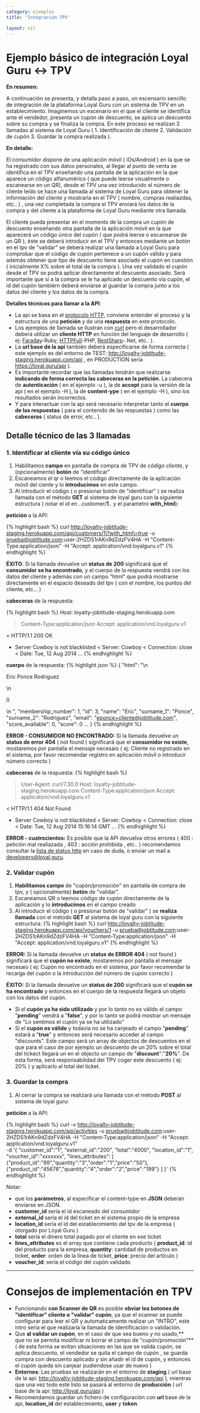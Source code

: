 ```yaml
---
category: ejemplos
title: 'Integración TPV'

layout: nil
---
```



# Ejemplo básico de integración Loyal Guru <-> TPV

**En resumen:**

A continuación se presenta, y detalla paso a paso, un escensario sencillo de integración de la plataforma Loyal Guru con un sistema de TPV en un establecimiento. Imaginemos un escenario en el que el cliente se identifica ante el vendedor, presenta un cupón de descuento, se aplica un descuento sobre su compra y se finaliza la compra. En este proceso se realizan 3 llamadas al sistema de Loyal Guru ( 1. Identificación de cliente 2. Validación de cupón 3. Guardar la compra realizada ).

**En detalle:**

El consumidor dispone de una aplicación móvil ( iOs/Android ) en la que se ha registrado con sus datos personales, al llegar al punto de venta se identifica en el TPV enseñando una pantalla de la aplicación en la que aparece un código alfanumérico ( que puede leerse visualmente o escanearse en un QR), desde el TPV una vez introducido el número de cliente leído se hace una llamada al sistema de Loyal Guru para obtener la información del cliente y mostrarla en el TPV ( nombre, compras realiazdas, etc.. ) , una vez completada la compra el TPV enviará los datos de la compra y del cliente a la plataforma de Loyal Guru mediante otra llamada.

El cliente pueda presentar en el momento de la compra un cupón de descuento enseñando otra pantalla de la aplicación móvil en la que aparecerá un código único del cupón ( que podrá leerse o escanearse de un QR ), éste se deberá introducir en el TPV y entonces mediante un botón en el tpv de "validar" se deberá realizar una llamada a Loyal Guru para comprobar que el código de cupón pertenece a un cupón válido y para además obtener que tipo de descuento tiene asociado el cupón en cuestión ( inicialmente X% sobre el total de la compra ). Una vez validado el cupón desde el TPV se podrá aplicar directamente el descuento asociado. Será importante que si a la compra se le ha aplicado un descuento vía cupón, el id del cupón tambiérn deberá enviarse al guardar la compra junto a los datos del cliente y los datos de la compra.

**Detalles técnicos para llamar a la API**: 

- La api se basa en el [protocolo HTTP](http://code.tutsplus.com/tutorials/http-the-protocol-every-web-developer-must-know-part-1--net-31177), conviene entender el proceso y la estructura de una **petición** y de una **respuesta** en este protocolo.  
- Los ejemplos de llamada se ilustran con [curl](http://curl.haxx.se/) pero el desarrollador deberá utilizar un **cliente HTTP** en función del lenguaje de desarrollo ( ej: [Faraday](https://github.com/lostisland/faraday)-Ruby, [HTTPFull](http://phphttpclient.com/)-PHP, [RestSharp](http://restsharp.org/)-.Net, etc.. ).   
- La **url base de la api** también deberá especificarse de forma correcta ( este ejemplo es del entorno de TEST: http://loyalty-jobtitude-staging.herokuapp.com/api , en PRODUCTION sería https://loyal.guru/api ).  
- Es importante recordar que las llamadas tendrán que realizarse **indicando de forma correcta las cabeceras en la petición**. La cabecera de  **autenticación** ( en el ejemplo -u ), la de **accept** para la versión de la api ( en el ejemplo -H ), la de **content-ype** ( en el ejemplo -H ), sino los resultados serán incorrectos. 
- Y para interactuar con la api será necesario interpretar tanto el **cuerpo de las respuestas** ( para el contenido de las respuestas ) como las **cabeceras** ( status de error, etc.. ).

## Detalle técnico de las 3 llamadas

### 1. Identificar al cliente vía su código único

1. Habilitamos **campo** en pantalla de compra de TPV de _código cliente_, y (opcionalmente) **botón** de "identificar"
2. Escaneamos el qr o leemos el código directamente de la aplicación móvil del ciente y lo **introducimos** en este campo.
3. Al introducir el código ( o presionar botón de "identificar" ) se realiza llamada con el método **GET** al sistema de loyal guru con la siguiente estructura ( notar el id en ..customer/**1**.. y el parametro **with_html**):  

**petición** a la API:    

  {% highlight bash %}
curl http://loyalty-jobtitude-staging.herokuapp.com/api/customers/1\?with_html\=true 
   -u prueba@jobtitude.com:user-2HZDS1rAKn9dZdzFV4HA 
   -H "Content-Type:application/json" 
   -H "Accept: application/vnd.loyalguru.v1"
{% endhighlight %} 

**ÉXITO**: Si la llamada devuelve un **status de 200** significará que el **consumidor se ha encontrado**, y el cuerpo de la respuesta vendrá con los datos del cliente y además con un campo "html" que podrá mostrarse directamente en el espacio deseado del tpv ( con el nombre, los puntos del cliente, etc... )  

**cabeceras** de la respuesta:  

{% highlight bash %}
Host: loyalty-jobtitude-staging.herokuapp.com
> Content-Type:application/json
> Accept: application/vnd.loyalguru.v1
>
< HTTP/1.1 200 OK
* Server Cowboy is not blacklisted
< Server: Cowboy
< Connection: close
< Date: Tue, 12 Aug 2014
...
{% endhighlight %} 

**cuerpo** de la respuesta:
{% highlight json %}
{
  "html": "\n        <p>Eric Ponce Rodriguez</p>\n        <p>0</p>\n      ",
  "membership_number": 1,
  "id": 3,
  "name": "Eric",
  "surname_1": "Ponce",
  "surname_2": "Rodriguez",
  "email": "eponce+cliente@jobtitude.com",
  "score_available": 0,
  "score": 0
  ...
}
{% endhighlight %}

 **ERROR - CONSUMIDOR NO ENCONTRADO:** Si la llamada devuelve un **status de error 404** ( not found ) significará que el **consumidor no existe**, mostaremos por pantalla el mensaje necesaio ( ej: Cliente no registrado en el sistema, por favor recomendar registro en aplicación móvil o introducir número correcto )  

**cabeceras** de la respuesta:
{% highlight bash %}
> User-Agent: curl/7.30.0
> Host: loyalty-jobtitude-staging.herokuapp.com
> Content-Type:application/json
> Accept: application/vnd.loyalguru.v1
>
< HTTP/1.1 404 Not Found
* Server Cowboy is not blacklisted
< Server: Cowboy
< Connection: close
< Date: Tue, 12 Aug 2014 15:16:14 GMT
...
{% endhighlight %}

**ERROR - cuatrocientos:** Es posible que la API devuelva otros errores ( 400 : petición mal realiazada , 403 : acción prohibida , etc.. ) recomendamos consultar la [lista de status http](http://en.wikipedia.org/wiki/List_of_HTTP_status_codes) en caso de duda, o enviar un mail a developers@loyal.guru. 


### 2. Validar cupón

1. **Habilitamos campo** de "cupón/promoción" en pantalla de compra de tpv, y ( opcionalmente) **botón** de "validar".
2. Escaneamos QR o leemos código de cupón directamente de la aplicación y lo **introducimos** en el campo creado
3. Al introducir el código ( o presionar botón de "validar" ) se **realiza llamada** con el método **GET** al sistema de loyal guru con la siguiente estructura:
{% highlight bash %}
curl http://loyalty-jobtitude-staging.herokuapp.com/api/vouchers/1 
   -u prueba@jobtitude.com:user-2HZDS1rAKn9dZdzFV4HA 
   -H "Content-Type:application/json" 
   -H "Accept: application/vnd.loyalguru.v1"
{% endhighlight %}  

**ERROR:** Si la llamada devuelve un **status de ERROR 404** ( not found ) significará que el **cupón no existe**, mostaremos por pantalla el mensaje necesaio ( ej: Cupón no encontrado en el sistema, por favor recomendar la recarga del cupón o la introducción del número de cupón correcto )

**ÉXITO:** Si la llamada devuelve un **status de 200** significará que el **cupón se ha encontrado** y entonces en el cuerpo de la respuesta llegará un objeto con los datos del cupón.
  
* Si el **cupón ya ha sido utilizado** y por lo tanto no es válido el campo "**pending**" vendrá a "**false**", y por lo tanto se podrá mostrar un mensaje de "Lo sentimos el cupón ya se ha utilizado"  
* Si el **cupón es válido** y todavía no se ha canjeado el campo "**pending**" estará a "**true**" y entonces será necesario acceder al campo "discounts". Este campo será un array de objectos de descuentos en el que para el caso de por ejemplo un descuento de un 20% sobre el total del tickect llegará un en el objecto un campo de "**discount**":"**20%**". De esta forma, será responsabilidad del TPV coger este descuento ( ej: 20% ) y aplicarlo al total del ticket.  

### 3. Guardar la compra

1. Al cerrar la compra se realizará una llamada con el método **POST** al sistema de loyal guru:   

**petición** a la API: 

{% highlight bash %}
curl -v http://loyalty-jobtitude-staging.herokuapp.com/api/activities 
-u prueba@jobtitude.com:user-2HZDS1rAKn9dZdzFV4HA 
-H "Content-Type:application/json" 
-H "Accept: application/vnd.loyalguru.v1"  
-d '{
	"customer_id":"1", 
	"external_id":"200", 
	"total":"4000", 
	"location_id":"1",
	"voucher_id":"xxxxxxx", 
	"lines_attributes": [
		{"product_id":"99","quantity":"3","order":"1","price":"50"},
		{"product_id":"45678","quantity":"4","order":"2","price":"199"}
		]
}'
{% endhighlight %}

Notar: 

- que los **parámetros**, al especificar el content-type en **JSON** deberán enviarse en JSON. 
- **customer_id** sería el id escaneado del consumidor
- **external_id** sería el id del ticket en el sistema propio de la empresa
- **location_id** sería el id del establecimiento del tpv de la empresa ( otorgado por Loyal Guru )
- **total** sería el dinero total pagado por el cliente en ese ticket
- **lines_attributes** es el array que contiene cada producto ( **product_id**: id del producto para la empresa, **quantity**: cantidad de productos en ticket, **order**: orden de la línea de ticket, **price**: precio del artículo ) 
- **voucher_id**: sería el código del cupón validado  

***

# Consejos de implementación en TPV

- Funcionando **con Scanner de QR** es posible **obviar los botones de "identificar" cliente o "validar" cupón**, ya que el scanner se puede configurar para leer el QR y automaticamente realizar un "INTRO", este intro sería el que realizaría la llamada de identificación o validación.
- Que **al validar un cupón**, en el caso de que sea bueno y no usado,** que no se permita modificar ni borrar el campo de "cupón/promoción"** ( de esta forma se evitan situaciones en las que se valida cupón, se aplica descuento, el vendedor se quita el campo de cupón , se guarda compra con descuento aplicado y sin añadir el id de cupón, y entonces el cupón queda sin canjear pudiendose usar de nuevo )
- **Entornos**: Las pruebas se realizarán en el entorno de **staging** ( url base de la api: http://loyalty-jobtitude-staging.herokuapp.com/api ), mientras que una vez todo esté listo se pasará al entorno de **producción** ( url base de la api: http://loyal.guru/api )
- Recomendamos guardar un fichero de configuración con **url** base de la api, **location_id** del establecimiento, **user** y **token**. 